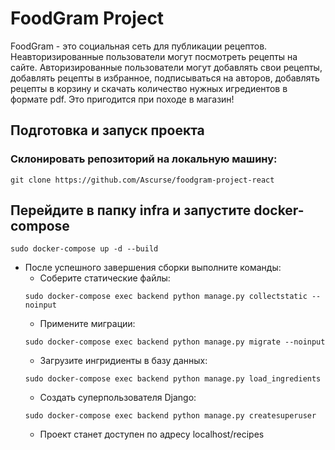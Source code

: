 # FoodGram Project

FoodGram - это социальная сеть для публикации рецептов. Неавторизированные пользователи могут посмотреть рецепты на сайте. Авторизированные пользователи могут добавлять свои рецепты, добавлять рецепты в избранное, подписываться на авторов, добавлять рецепты в корзину и скачать количество нужных игредиентов в формате pdf. Это пригодится при походе в магазин!

## Подготовка и запуск проекта

### Склонировать репозиторий на локальную машину:

```
git clone https://github.com/Ascurse/foodgram-project-react
```

## Перейдите в папку infra и запустите docker-compose

```
sudo docker-compose up -d --build
```

- После успешного завершения сборки выполните команды:
  - Соберите статические файлы:
  ```
  sudo docker-compose exec backend python manage.py collectstatic --noinput
  ```
  - Примените миграции:
  ```
  sudo docker-compose exec backend python manage.py migrate --noinput
  ```
  - Загрузите ингридиенты в базу данных:
  ```
  sudo docker-compose exec backend python manage.py load_ingredients
  ```
  - Создать суперпользователя Django:
  ```
  sudo docker-compose exec backend python manage.py createsuperuser
  ```
  - Проект станет доступен по адресу localhost/recipes
